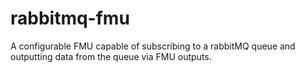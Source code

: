 # rabbitmq-fmu
A configurable FMU capable of subscribing to a rabbitMQ queue and outputting data from the queue via FMU outputs.
